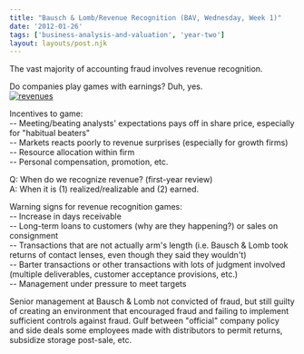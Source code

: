 ```yaml
---
title: "Bausch & Lomb/Revenue Recognition (BAV, Wednesday, Week 1)"
date: '2012-01-26'
tags: ['business-analysis-and-valuation', 'year-two']
layout: layouts/post.njk
---
```


The vast majority of accounting fraud involves revenue recognition.

Do companies play games with earnings? Duh, yes.\
[![](../../img/revenues-300x185.jpg "revenues")](../../img/revenues.jpg)

Incentives to game:\
-- Meeting/beating analysts' expectations pays off in share price, especially for "habitual beaters"\
-- Markets reacts poorly to revenue surprises (especially for growth firms)\
-- Resource allocation within firm\
-- Personal compensation, promotion, etc.

Q: When do we recognize revenue? (first-year review)\
A: When it is (1) realized/realizable and (2) earned.

Warning signs for revenue recognition games:\
-- Increase in days receivable\
-- Long-term loans to customers (why are they happening?) or sales on consignment\
-- Transactions that are not actually arm's length (i.e. Bausch & Lomb took returns of contact lenses, even though they said they wouldn't)\
-- Barter transactions or other transactions with lots of judgment involved (multiple deliverables, customer acceptance provisions, etc.)\
-- Management under pressure to meet targets

Senior management at Bausch & Lomb not convicted of fraud, but still guilty of creating an environment that encouraged fraud and failing to implement sufficient controls against fraud. Gulf between "official" company policy and side deals some employees made with distributors to permit returns, subsidize storage post-sale, etc.
